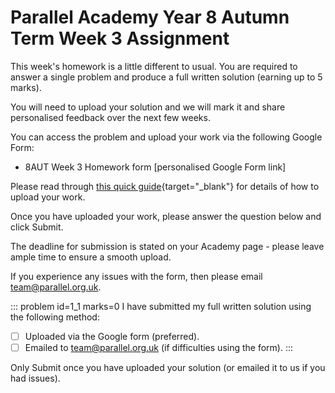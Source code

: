 # Parallel Academy Year 8 Autumn Term Week 3 Assignment

This week's homework is a little different to usual. You are required to answer a single problem and produce a full written solution (earning up to 5 marks).  

You will need to upload your solution and we will mark it and share personalised feedback over the next few weeks.  

You can access the problem and upload your work via the following Google Form:  

* 8AUT Week 3 Homework form [personalised Google Form link]  

Please read through [this quick guide](https://drive.google.com/file/d/1VXxoJq_BFSO2YeweHNea16OtFnEtoaxZ/view?usp=drive_link){target="_blank"} for details of how to upload your work.  

Once you have uploaded your work, please answer the question below and click Submit.  

The deadline for submission is stated on your Academy page - please leave ample time to ensure a smooth upload.  

If you experience any issues with the form, then please email [team@parallel.org.uk](mailto:team@parallel.org.uk).  


::: problem id=1_1 marks=0
I have submitted my full written solution using the following method:
 
* [ ] Uploaded via the Google form (preferred).
* [ ] Emailed to [team@parallel.org.uk](mailto:team@parallel.org.uk) (if difficulties using the form).
:::  

Only Submit once you have uploaded your solution (or emailed it to us if you had issues).